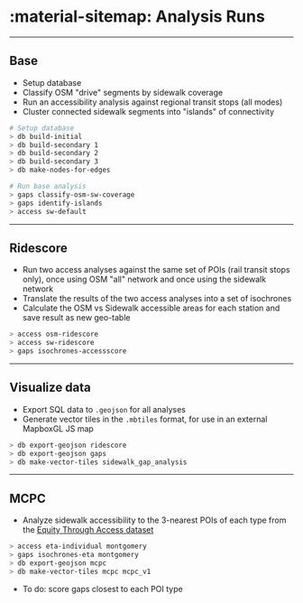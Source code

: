 # :material-sitemap: Analysis Runs

---

## Base

- Setup database
- Classify OSM "drive" segments by sidewalk coverage
- Run an accessibility analysis against regional transit stops (all modes)
- Cluster connected sidewalk segments into "islands" of connectivity

```bash
# Setup database
> db build-initial
> db build-secondary 1
> db build-secondary 2
> db build-secondary 3
> db make-nodes-for-edges

# Run base analysis
> gaps classify-osm-sw-coverage
> gaps identify-islands
> access sw-default
```

---

## Ridescore

- Run two access analyses against the same set of POIs (rail transit stops only), once using OSM "all" network and once using the sidewalk network
- Translate the results of the two access analyses into a set of isochrones
- Calculate the OSM vs Sidewalk accessible areas for each station and save result as new geo-table

```bash
> access osm-ridescore
> access sw-ridescore
> gaps isochrones-accessscore
```

---

## Visualize data

- Export SQL data to `.geojson` for all analyses
- Generate vector tiles in the `.mbtiles` format, for use in an external MapboxGL JS map

```bash
> db export-geojson ridescore
> db export-geojson gaps
> db make-vector-tiles sidewalk_gap_analysis
```

---

## MCPC

- Analyze sidewalk accessibility to the 3-nearest POIs of each type from the
  [Equity Through Access dataset](https://dvrpcgis.maps.arcgis.com/apps/MapSeries/index.html?appid=06eab792a06044f89b5b7fadeef660ba)

```bash
> access eta-individual montgomery
> gaps isochrones-eta montgomery
> db export-geojson mcpc
> db make-vector-tiles mcpc mcpc_v1
```

- To do: score gaps closest to each POI type
